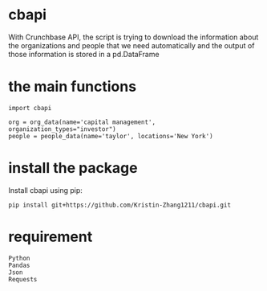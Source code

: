 # cbapi
With Crunchbase API, the script is trying to download the information about the organizations and people that we need automatically and the output of those information is stored in a pd.DataFrame

# the main functions
```
import cbapi

org = org_data(name='capital management', organization_types="investor")
people = people_data(name='taylor', locations='New York')
```

# install the package
Install cbapi using pip:
```
pip install git+https://github.com/Kristin-Zhang1211/cbapi.git
```

# requirement
```
Python
Pandas
Json
Requests
```
